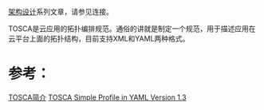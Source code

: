 [架构设计](https://www.jianshu.com/c/753debf1423d)系列文章，请参见连接。

TOSCA是云应用的拓扑编排规范。通俗的讲就是制定一个规范，用于描述应用在云平台上面的拓扑结构，目前支持XML和YAML两种格式。

# 参考：
[TOSCA简介](http://qinghua.github.io/tosca/"TOSCA简介")
[TOSCA Simple Profile in YAML Version 1.3](http://docs.oasis-open.org/tosca/TOSCA-Simple-Profile-YAML/v1.3/TOSCA-Simple-Profile-YAML-v1.3.html)
